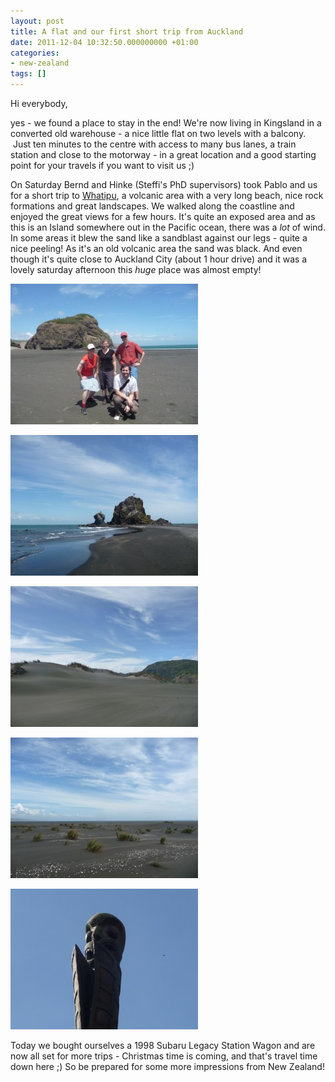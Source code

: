 ```yaml
---
layout: post
title: A flat and our first short trip from Auckland
date: 2011-12-04 10:32:50.000000000 +01:00
categories:
- new-zealand
tags: []
---
```

Hi everybody,

yes - we found a place to stay in the end! We're now living in Kingsland in a converted old warehouse - a nice little flat on two levels with a balcony.  Just ten minutes to the centre with access to many bus lanes, a train station and close to the motorway - in a great location and a good starting point for your travels if you want to visit us ;)

On Saturday Bernd and Hinke (Steffi's PhD supervisors) took Pablo and us for a short trip to <a href="http://maps.google.co.nz/maps?q=Whatipu&amp;hl=en&amp;ll=-37.045792,174.506493&amp;spn=0.040008,0.089178&amp;sll=-36.870601,174.744842&amp;sspn=0.010025,0.022295&amp;vpsrc=6&amp;hq=Whatipu&amp;t=h&amp;z=14" target="_blank">Whatipu</a>, a volcanic area with a very long beach, nice rock formations and great landscapes. We walked along the coastline and enjoyed the great views for a few hours. It's quite an exposed area and as this is an Island somewhere out in the Pacific ocean, there was a _lot_ of wind. In some areas it blew the sand like a sandblast against our legs - quite a nice peeling! As it's an old volcanic area the sand was black. And even though it's quite close to Auckland City (about 1 hour drive) and it was a lovely saturday afternoon this _huge_ place was almost empty!

<a href="/images/gallery/2011/12/P1060642.jpg"><img class="aligncenter size-medium wp-image-180" src="/images/gallery/2011/12/P1060642-300x225.jpg" alt="" width="300" height="225" /></a>

<a href="/images/gallery/2011/12/P1060642.jpg"></a><a href="/images/gallery/2011/12/P1060667.jpg"><img class="aligncenter size-medium wp-image-181" src="/images/gallery/2011/12/P1060667-300x225.jpg" alt="" width="300" height="225" /></a>

<a href="/images/gallery/2011/12/P1060681.jpg"><img class="aligncenter size-medium wp-image-182" src="/images/gallery/2011/12/P1060681-300x225.jpg" alt="" width="300" height="225" /></a>

<a href="/images/gallery/2011/12/P1060683.jpg"><img class="aligncenter size-medium wp-image-183" src="/images/gallery/2011/12/P1060683-300x225.jpg" alt="" width="300" height="225" /></a>

<a href="/images/gallery/2011/12/P1060689.jpg"><img class="aligncenter size-medium wp-image-184" src="/images/gallery/2011/12/P1060689-300x225.jpg" alt="" width="300" height="225" /></a>

Today we bought ourselves a 1998 Subaru Legacy Station Wagon and are now all set for more trips - Christmas time is coming, and that's travel time down here ;) So be prepared for some more impressions from New Zealand!
